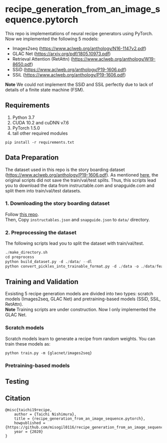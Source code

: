 # recipe_generation_from_an_image_sequence.pytorch
This repo is implementations of neural recipe generators using PyTorch.  
Now we implemented the following 5 models:
- Images2seq (https://www.aclweb.org/anthology/N16-1147v2.pdf)
- GLAC Net (https://arxiv.org/pdf/1805.10973.pdf)
- Retrieval Attention (RetAttn) (https://www.aclweb.org/anthology/W19-8650.pdf)
- SSiD (https://www.aclweb.org/anthology/P19-1606.pdf)
- SSiL (https://www.aclweb.org/anthology/P19-1606.pdf)    

**Note** We could not implement the SSiD and SSiL perfectly due to lack of details of a finite state machine (FSM).

## Requirements
1. Python 3.7
2. CUDA 10.2 and cuDNN v7.6
3. PyTorch 1.5.0
4. tall other required modules  
```
pip install -r requirements.txt
```

## Data Preparation
The dataset used in this repo is the story boarding dataset (https://www.aclweb.org/anthology/P19-1606.pdf).
As mentioned [here](https://github.com/khyathiraghavi/storyboarding_data/issues/3), the original scripts did not save the train/val/test splits. Thus, this scripts lead you to download the data from instructable.com and snapguide.com and split them into train/val/test datasets.

### 1. Downloading the story boarding dataset
Follow [this repo](https://github.com/misogil0116/story_boarding_data).  
Then, Copy `instructables.json` and `snapguide.json` to `data/` directory.

### 2. Preprocessing the dataset
The following scripts lead you to split the dataset with train/val/test.
```python
./make_directory.sh
cd preprocess
python build_dataset.py -d ./data/ --dl
python convert_pickles_into_trainable_format.py -d ./data -o ./data/features/
```

## Training and Validation
Exsisting 5 recipe generation models are divided into two types: scratch models (Images2seq, GLAC Net) and pretraining-based models (SSiD, SSiL, RetAttn).  
**Note** Training scripts are under construction. Now I only implemented the GLAC Net.

### Scratch models
Scratch models learn to generate a recipe from random weights. You can train these models as:
```
python train.py -m {glacnet/images2seq}
```

### Pretraining-based models

## Testing

## Citation
```
@misc{taichi19recipe,
    author = {Taichi Nishimura},
    title = {recipe_generation_from_an_image_sequence.pytorch},
    howpublished = {https://github.com/misogil0116/recipe_generation_from_an_image_sequence.pytorch},
    year = {2020}
}
```